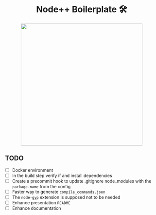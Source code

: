 <h1 align="center"> Node++ Boilerplate 🛠 </h1>

<p align="center">
  <img src="https://raw.githubusercontent.com/Daniel-Boll/Nodepp-Boilerplate/main/assets/nodepp-node-centered-logo.png" width=400 />
</p>

## TODO

- [ ] Docker environment
- [ ] In the build step verify if and install dependencies
- [ ] Create a precommit hook to update .gitignore node_modules with the `package.name` from the config
- [ ] Faster way to generate `compile_commands.json`
- [ ] The `node-gyp` extension is supposed not to be needed
- [ ] Enhance presentation `README`
- [ ] Enhance documentation
